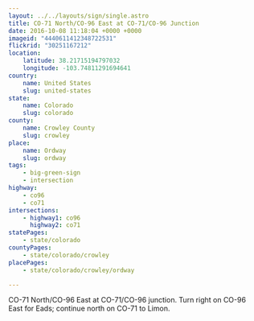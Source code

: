 ```yaml
---
layout: ../../layouts/sign/single.astro
title: CO-71 North/CO-96 East at CO-71/CO-96 Junction
date: 2016-10-08 11:18:04 +0000 +0000
imageid: "4440611412348722531"
flickrid: "30251167212"
location:
    latitude: 38.21715194797032
    longitude: -103.74811291694641
country:
    name: United States
    slug: united-states
state:
    name: Colorado
    slug: colorado
county:
    name: Crowley County
    slug: crowley
place:
    name: Ordway
    slug: ordway
tags:
    - big-green-sign
    - intersection
highway:
    - co96
    - co71
intersections:
    - highway1: co96
      highway2: co71
statePages:
    - state/colorado
countyPages:
    - state/colorado/crowley
placePages:
    - state/colorado/crowley/ordway

---
```

CO-71 North/CO-96 East at CO-71/CO-96 junction.  Turn right on CO-96 East for Eads; continue north on CO-71 to Limon.